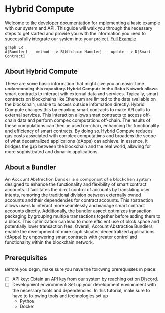 # Hybrid Compute

Welcome to the developer documentation for implementing a basic example with our system and API. This guide will walk
you through the necessary steps to get started and provide you with the information you need to successfully integrate
our system into your project. [Full Example](https://github.com/bobanetwork/aa-hc-example)


```mermaid
graph LR
A[Bundler] -- method --> B[Offchain Handler] -- update --> D[Smart Contract]
```

## About Hybrid Compute

These are some basic information that might give you an easier time understanding this repository. Hybrid Compute in the Boba Network allows smart contracts to interact with external data and services. Typically, smart contracts on blockchains like Ethereum are limited to the data available on the blockchain, unable to access outside information directly. Hybrid Compute changes this by enabling smart contracts to make API calls to external services. This interaction allows smart contracts to access off-chain data and perform complex computations off-chain. The results of these computations can then be used on-chain, enhancing the functionality and efficiency of smart contracts. By doing so, Hybrid Compute reduces gas costs associated with complex computations and broadens the scope of what decentralized applications (dApps) can achieve. In essence, it bridges the gap between the blockchain and the real world, allowing for more sophisticated and dynamic applications.

## About a Bundler

An Account Abstraction Bundler is a component of a blockchain system designed to enhance the functionality and flexibility of smart contract accounts. It facilitates the direct control of accounts by translating user intents, removing the traditional division between externally owned accounts and their dependencies for contract accounts. This abstraction allows users to interact more seamlessly and manage smart contract accounts directly. Additionally, the bundler aspect optimizes transaction packaging by grouping multiple transactions together before adding them to a block. This optimization can lead to more efficient use of block space and potentially lower transaction fees. Overall, Account Abstraction Bundlers enable the development of more sophisticated decentralized applications (dApps) by empowering smart contracts with greater control and functionality within the blockchain network.

## Prerequisites

Before you begin, make sure you have the following prerequisites in place:

- [ ] API key: Obtain an API key from our system by reaching out on [Discord](https://discord.com/invite/Hvu3zpFwWd).
- [ ] Development environment: Set up your development environment with the necessary tools and dependencies. In this
  tutorial, make sure to have to following tools and technologies set up
  - Python
  - Docker